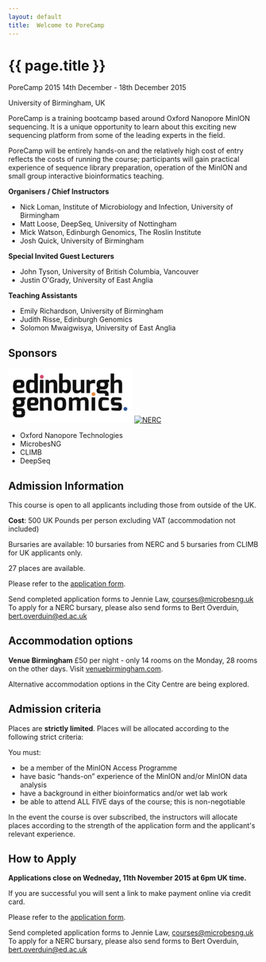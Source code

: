 ```yaml
---
layout: default
title:  Welcome to PoreCamp
---
```


# {{ page.title }}

PoreCamp 2015
14th December - 18th December 2015

University of Birmingham, UK

PoreCamp is a training bootcamp based around Oxford Nanopore
MinION sequencing. It is a unique opportunity to learn about
this exciting new sequencing platform from some of the leading
experts in the field. 

PoreCamp will be entirely hands-on and the relatively high
cost of entry reflects the costs of running the course;
participants will gain practical experience of sequence library
preparation, operation of the MinION and small group
interactive bioinformatics teaching.

**Organisers / Chief Instructors**

  - Nick Loman, Institute of Microbiology and Infection, University of Birmingham
  - Matt Loose, DeepSeq, University of Nottingham
  - Mick Watson, Edinburgh Genomics, The Roslin Institute
  - Josh Quick, University of Birmingham

**Special Invited Guest Lecturers**

  - John Tyson, University of British Columbia, Vancouver
  - Justin O'Grady, University of East Anglia

**Teaching Assistants**

  - Emily Richardson, University of Birmingham
  - Judith Risse, Edinburgh Genomics
  - Solomon Mwaigwisya, University of East Anglia

## Sponsors

<p>
	<a href="https://genomics.ed.ac.uk"><img src="logos/eg_logo_white.png" alt="Edinburgh Genomics" border=0 width="250"></a>
	<a href="http://www.nerc.ac.uk"><img src="logso/nerc-logo-large.jpg" alt='NERC' width="250" border=0></a>
</p>

  - Oxford Nanopore Technologies
  - MicrobesNG
  - CLIMB
  - DeepSeq

## Admission Information

This course is open to all applicants including those from outside of the UK.

**Cost**: 500 UK Pounds per person excluding VAT (accommodation not included)

Bursaries are available: 10 bursaries from NERC and 5 bursaries from CLIMB for
UK applicants only.

27 places are available.

Please refer to the <a href="PorecampApplicationForm.docx">application form</a>.

Send completed application forms to Jennie Law, <a href="mailto:courses@microbesng.uk">courses@microbesng.uk</a>
<br>
To apply for a NERC bursary, please also send forms to Bert Overduin, <a href="mailto:bert.overduin@ed.ac.uk">bert.overduin@ed.ac.uk</a>

## Accommodation options

**Venue Birmingham**
£50 per night - only 14 rooms on the Monday, 28 rooms on the other days. Visit
<a href="http://www.venuebirmingham.com">venuebirmingham.com</a>.

Alternative accommodation options in the City Centre are being explored.

## Admission criteria

Places are **strictly limited**. Places will be allocated according
to the following strict criteria:

You must:

  - be a member of the MinION Access Programme
  - have basic “hands-on” experience of the MinION and/or MinION data analysis
  - have a background in either bioinformatics and/or wet lab work
  - be able to attend ALL FIVE days of the course; this is non-negotiable

In the event the course is over subscribed, the instructors will
allocate places according to the strength of the application form
and the applicant's relevant experience.

## How to Apply

**Applications close on Wedneday, 11th November 2015 at 6pm UK time.**

If you are successful you will sent a link to make payment online via credit card.

Please refer to the <a href="PorecampApplicationForm.docx">application form</a>.

Send completed application forms to Jennie Law, <a href="mailto:courses@microbesng.uk">courses@microbesng.uk</a>
<br>
To apply for a NERC bursary, please also send forms to Bert Overduin, <a href="mailto:bert.overduin@ed.ac.uk">bert.overduin@ed.ac.uk</a>

